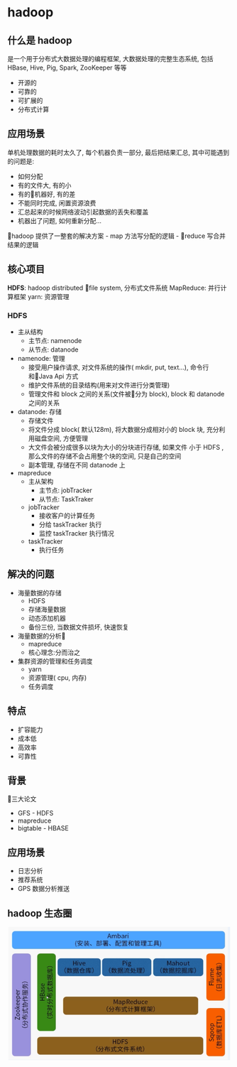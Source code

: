 # hadoop 

## 什么是 hadoop
是一个用于分布式大数据处理的编程框架, 大数据处理的完整生态系统, 包括 HBase, Hive, Pig, Spark, ZooKeeper 等等
- 开源的
- 可靠的
- 可扩展的
- 分布式计算

## 应用场景
单机处理数据的耗时太久了, 每个机器负责一部分, 最后把结果汇总, 其中可能遇到的问题是:
- 如何分配
- 有的文件大, 有的小
- 有的机器好, 有的差
- 不能同时完成, 闲置资源浪费
- 汇总起来的时候网络波动引起数据的丢失和覆盖
- 机器出了问题, 如何重新分配...
<p>
hadoop 提供了一整套的解决方案
- map 方法写分配的逻辑
- reduce 写合并结果的逻辑

## 核心项目
**HDFS**: hadoop distributed file system, 分布式文件系统
MapReduce: 并行计算框架
yarn: 资源管理
### HDFS
- 主从结构
    - 主节点: namenode
    - 从节点: datanode
- namenode: 管理
    - 接受用户操作请求, 对文件系统的操作( mkdir, put, text...), 命令行和Java Api 方式
    - 维护文件系统的目录结构(用来对文件进行分类管理)
    - 管理文件和 block 之间的关系(文件被分为 block), block 和 datanode 之间的关系
- datanode: 存储
    - 存储文件
    - 将文件分成 block( 默认128m), 将大数据分成相对小的 block 块, 充分利用磁盘空间, 方便管理
    - 大文件会被分成很多以块为大小的分块进行存储, 如果文件 小于 HDFS , 那么文件的存储不会占用整个块的空间, 只是自己的空间
    - 副本管理, 存储在不同 datanode 上
- mapreduce
    - 主从架构
        - 主节点: jobTracker
        - 从节点: TaskTraker
    - jobTracker
        - 接收客户的计算任务
        - 分给 taskTracker 执行
        - 监控 taskTracker 执行情况
    - taskTracker
        - 执行任务
## 解决的问题
- 海量数据的存储 
    - HDFS
    - 存储海量数据
    - 动态添加机器
    - 备份三份, 当数据文件损坏, 快速恢复
- 海量数据的分析
    - mapreduce
    - 核心理念:分而治之
- 集群资源的管理和任务调度
    - yarn
    - 资源管理( cpu, 内存)
    - 任务调度

## 特点
- 扩容能力
- 成本低
- 高效率
- 可靠性

## 背景
三大论文
- GFS - HDFS
- mapreduce
- bigtable - HBASE

## 应用场景
- 日志分析
- 推荐系统
- GPS 数据分析推送

## hadoop 生态圈
<div align = center>
<img height="300" width="500" src="images/1.png">
</div>

